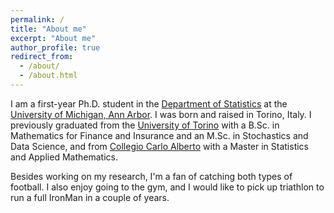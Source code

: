 ```yaml
---
permalink: /
title: "About me"
excerpt: "About me"
author_profile: true
redirect_from: 
  - /about/
  - /about.html
---
```


I am a first-year Ph.D. student in the [Department of Statistics](https://lsa.umich.edu/stats) at the [University of Michigan, Ann Arbor](https://umich.edu/). I was born and raised in Torino, Italy. I previously graduated from the [University of Torino](https://www.unito.it/) with a B.Sc. in Mathematics for Finance and Insurance and an M.Sc. in Stochastics and Data Science, and from [Collegio Carlo Alberto](https://www.carloalberto.org/) with a Master in Statistics and Applied Mathematics. 

Besides working on my research,  I'm a fan of catching both types of football. I also enjoy going to the gym, and I would like to pick up triathlon to run a full IronMan in a couple of years.
